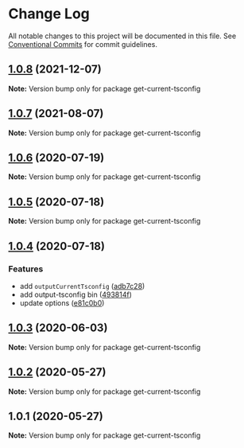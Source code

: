 # Change Log

All notable changes to this project will be documented in this file.
See [Conventional Commits](https://conventionalcommits.org) for commit guidelines.

## [1.0.8](https://github.com/bluelovers/ws-ts-tool/compare/get-current-tsconfig@1.0.7...get-current-tsconfig@1.0.8) (2021-12-07)

**Note:** Version bump only for package get-current-tsconfig





## [1.0.7](https://github.com/bluelovers/ws-ts-tool/compare/get-current-tsconfig@1.0.6...get-current-tsconfig@1.0.7) (2021-08-07)

**Note:** Version bump only for package get-current-tsconfig





## [1.0.6](https://github.com/bluelovers/ws-ts-tool/compare/get-current-tsconfig@1.0.5...get-current-tsconfig@1.0.6) (2020-07-19)

**Note:** Version bump only for package get-current-tsconfig





## [1.0.5](https://github.com/bluelovers/ws-ts-tool/compare/get-current-tsconfig@1.0.4...get-current-tsconfig@1.0.5) (2020-07-18)

**Note:** Version bump only for package get-current-tsconfig





## [1.0.4](https://github.com/bluelovers/ws-ts-tool/compare/get-current-tsconfig@1.0.3...get-current-tsconfig@1.0.4) (2020-07-18)


### Features

* add `outputCurrentTsconfig` ([adb7c28](https://github.com/bluelovers/ws-ts-tool/commit/adb7c28e0bab68cffbce010ea1d76ab91dad91b4))
* add output-tsconfig bin ([493814f](https://github.com/bluelovers/ws-ts-tool/commit/493814ff2e6bbb9f3fe419b4430e3f2a212ec639))
* update options ([e81c0b0](https://github.com/bluelovers/ws-ts-tool/commit/e81c0b02200909a21971c1438e5d82e26bafdbe5))





## [1.0.3](https://github.com/bluelovers/ws-ts-tool/compare/get-current-tsconfig@1.0.2...get-current-tsconfig@1.0.3) (2020-06-03)

**Note:** Version bump only for package get-current-tsconfig





## [1.0.2](https://github.com/bluelovers/ws-ts-tool/compare/get-current-tsconfig@1.0.1...get-current-tsconfig@1.0.2) (2020-05-27)

**Note:** Version bump only for package get-current-tsconfig





## 1.0.1 (2020-05-27)

**Note:** Version bump only for package get-current-tsconfig

